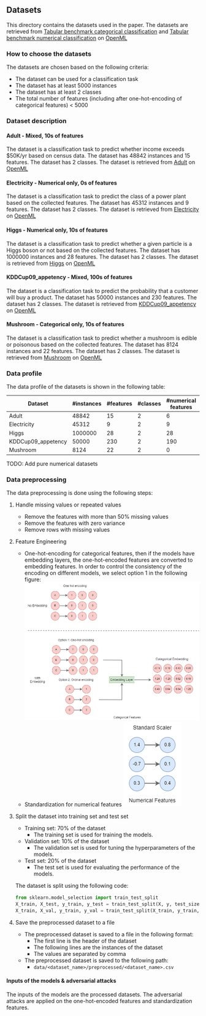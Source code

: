 ## Datasets

This directory contains the datasets used in the paper. The datasets are retrieved from [Tabular benchmark categorical classification](https://www.openml.org/search?type=benchmark&study_type=task&id=334) and [Tabular benchmark numerical classification](https://www.openml.org/search?type=benchmark&study_type=task&id=337) on [OpenML](https://www.openml.org/)

### How to choose the datasets

The datasets are chosen based on the following criteria:

- The dataset can be used for a classification task
- The dataset has at least 5000 instances
- The dataset has at least 2 classes
- The total number of features (including after one-hot-encoding of categorical features) < 5000

### Dataset description

#### Adult - Mixed, 10s of features

The dataset is a classification task to predict whether income exceeds $50K/yr based on census data. The dataset has 48842 instances and 15 features. The dataset has 2 classes. The dataset is retrieved from [Adult](https://www.openml.org/d/1590) on [OpenML](https://www.openml.org/)

#### Electricity - Numerical only, 0s of features

The dataset is a classification task to predict the class of a power plant based on the collected features. The dataset has 45312 instances and 9 features. The dataset has 2 classes. The dataset is retrieved from [Electricity](https://www.openml.org/d/151) on [OpenML](https://www.openml.org/)


#### Higgs - Numerical only, 10s of features

The dataset is a classification task to predict whether a given particle is a Higgs boson or not based on the collected features. The dataset has 1000000 instances and 28 features. The dataset has 2 classes. The dataset is retrieved from [Higgs](https://www.openml.org/d/23512) on [OpenML](https://www.openml.org/)

#### KDDCup09_appetency - Mixed, 100s of features

The dataset is a classification task to predict the probability that a customer will buy a product. The dataset has 50000 instances and 230 features. The dataset has 2 classes. The dataset is retrieved from [KDDCup09_appetency](https://www.openml.org/d/1114) on [OpenML](https://www.openml.org/)


#### Mushroom - Categorical only, 10s of features

The dataset is a classification task to predict whether a mushroom is edible or poisonous based on the collected features. The dataset has 8124 instances and 22 features. The dataset has 2 classes. The dataset is retrieved from [Mushroom](https://www.openml.org/d/24) on [OpenML](https://www.openml.org/)


### Data profile

The data profile of the datasets is shown in the following table:

| Dataset | #instances | #features | #classes | #numerical features | #categorical features |
| --- | --- | --- | --- | --- | --- |
| Adult | 48842 | 15 | 2 | 6 | 9 |
| Electricity | 45312 | 9 | 2 | 9 | 0 |
| Higgs | 1000000 | 28 | 2 | 28 | 0 |
| KDDCup09_appetency | 50000 | 230 | 2 | 190 | 40 |
| Mushroom | 8124 | 22 | 2 | 0 | 22 |

TODO: Add pure numerical datasets

### Data preprocessing

The data preprocessing is done using the following steps:

1. Handle missing values or repeated values
    - Remove the features with more than 50% missing values
    - Remove the features with zero variance
    - Remove rows with missing values
2. Feature Engineering
    - One-hot-encoding for categorical features, then if the models have embedding layers, the one-hot-encoded features are converted to embedding features. In order to control the consistency of the encoding on different models, we select option 1 in the following figure:
    ![Categorical features encoding](./assets/categorical_encoding.png)
    - Standardization for numerical features
    ![Numerical features standardization](./assets/numerical_standardization.png)



3. Split the dataset into training set and test set
    - Training set: 70% of the dataset
        - The training set is used for training the models.
    - Validation set: 10% of the dataset
        - The validation set is used for tuning the hyperparameters of the models.
    - Test set: 20% of the dataset
        - The test set is used for evaluating the performance of the models.

    The dataset is split using the following code:
    ```python
    from sklearn.model_selection import train_test_split
    X_train, X_test, y_train, y_test = train_test_split(X, y, test_size=0.2, random_state=42)
    X_train, X_val, y_train, y_val = train_test_split(X_train, y_train, test_size=0.125, random_state=42)
    ```

4. Save the preprocessed dataset to a file
    - The preprocessed dataset is saved to a file in the following format:
        - The first line is the header of the dataset
        - The following lines are the instances of the dataset
        - The values are separated by comma
    - The preprocessed dataset is saved to the following path:
        - `data/<dataset_name>/preprocessed/<dataset_name>.csv`


#### Inputs of the models & adversarial attacks

The inputs of the models are the processed datasets. The adversarial attacks are applied on the one-hot-encoded features and standardization features. 
